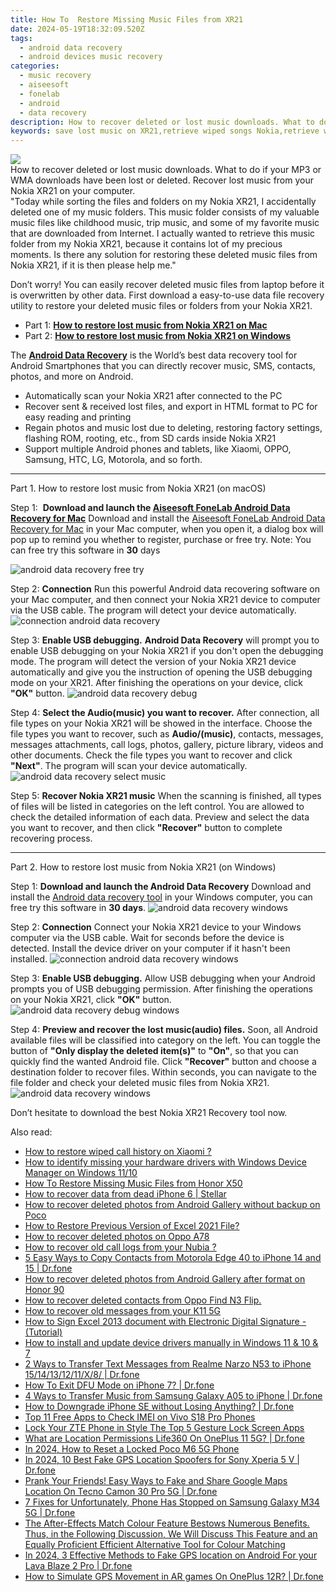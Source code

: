 ```yaml
---
title: How To  Restore Missing Music Files from XR21
date: 2024-05-19T18:32:09.520Z
tags: 
  - android data recovery
  - android devices music recovery
categories: 
  - music recovery
  - aiseesoft
  - fonelab
  - android
  - data recovery
description: How to recover deleted or lost music downloads. What to do if your MP3 or WMA downloads have been lost or deleted. Recover lost music from your Nokia XR21 on your computer.
keywords: save lost music on XR21,retrieve wiped songs Nokia,retrieve wiped music XR21,retrieve wiped music Nokia,Regain missing music on Nokia XR21,restore deleted music files on Nokia XR21,Nokia XR21 song disappear,how to retrieve music from Nokia,restore song when deleted in Nokia,how to retrieve song from XR21,how to recover song in Nokia,how to recover music in Nokia
---
```


<img src="https://img0mobiles.techidaily.com/images/best-assets/devices/nokia/nokia-xr21/3.jpg" class="atpl-imgstyle"  />

<div class="atpl-content atpl-for-fonelab-android recover-music">

<div class="atpl-post-description-part-1">
How to recover deleted or lost music downloads. What to do if your MP3 or WMA downloads have been lost or deleted. Recover lost music from your Nokia XR21 on your computer.
</div>



<div class="atpl-post-description-part-2">
<div class="tpl-content-sub-paragraph-question">
  "Today while sorting the files and folders on my Nokia XR21, I accidentally deleted one of my music folders. This music folder consists of my valuable music files like childhood music, trip music, and some of my favorite music that are downloaded from Internet. I actually wanted to retrieve this music folder from my Nokia XR21, because it contains lot of my precious moments. Is there any solution for restoring these deleted music files from Nokia XR21, if it is then please help me."
</div>
<div class="tpl-content-sub-paragraph-content">
<p>
  Don’t worry! You can easily recover deleted music files from laptop before it is overwritten by other data. First download a easy-to-use data file recovery utility to restore your deleted music files or folders from your Nokia XR21.
</p>
</div>
</div>

<ul>
  <li>Part 1: <strong><a href="#p1">How to restore lost music from Nokia XR21 on Mac</a></strong></li>
  <li>Part 2: <strong><a href="#p2">How to restore lost music from Nokia XR21 on Windows</a></strong></li>
</ul>


<div class="atpl-post-description-part-3">
<div class="tpl-content-sub-paragraph-normal">
  <p>
      The <a href="https://tools.techidaily.com/aiseesoft-android-data-recovery/" ><strong>Android Data Recovery</strong></a> is the World’s best data recovery tool for Android Smartphones that you can directly recover music, SMS, contacts, photos, and more on Android.
  </p>
  <ul class="tpl-content-sub-paragraph-ul-style">
    <li>Automatically scan your Nokia XR21 after connected to the PC</li>
    <li>Recover sent & received lost files, and export in HTML format to PC for easy reading and printing</li>
    <li>Regain photos and music lost due to deleting, restoring factory settings, flashing ROM, rooting, etc., from SD cards inside Nokia XR21</li>
    <li>Support multiple Android phones and tablets, like Xiaomi, OPPO, Samsung, HTC, LG, Motorola, and so forth.</li>
  </ul>
</div>
</div>



<!-- Part 1 -->
<a id="p1" name="p1" ></a><hr>

<div>
  <span class="atpl-step-part-style">Part 1. How to restore lost music from Nokia XR21 (on macOS)</span>
</div>

<span class="atpl-stepstyle-a"><span>Step 1: </span></span> <strong>Download and launch the <a href="https://tools.techidaily.com/aiseesoft-android-data-recovery-for-mac/" >Aiseesoft FoneLab Android Data Recovery for Mac</a></strong>
Download and install the <a href="https://tools.techidaily.com/aiseesoft-android-data-recovery-for-mac/" >Aiseesoft FoneLab Android Data Recovery for Mac</a> in your Mac computer, when you open it, a dialog box will pop up to remind you whether to register, purchase or free try.
Note: You can free try this software in <strong>30</strong> days

<img src="https://tools.techidaily.com/images/apps/aiseesoft/android-data-recovery/mac-free-try.png" class="atpl-imgstyle" alt="android data recovery free try" />

<span class="atpl-stepstyle-a"><span>Step 2: </span></span> <strong>Connection</strong>
Run this powerful Android data recovering software on your Mac computer, and then connect your Nokia XR21 device to computer via the USB cable. The program will detect your device automatically.
<img src="https://tools.techidaily.com/images/apps/aiseesoft/android-data-recovery/mac-connection-interface.jpg" class="atpl-imgstyle" alt="connection android data recovery" />

<span class="atpl-stepstyle-a"><span>Step 3: </span></span> <strong>Enable USB debugging.</strong>
<strong>Android Data Recovery</strong> will prompt you to enable USB debugging on your Nokia XR21 if you don't open the debugging mode. The program will detect the version of your Nokia XR21 device automatically and give you the instruction of opening the USB debugging mode on your XR21. After finishing the operations on your device, click <strong>"OK"</strong> button.
<img src="https://tools.techidaily.com/images/apps/aiseesoft/android-data-recovery/mac-android-usb-debug.jpg"  class="atpl-imgstyle" alt="android data recovery debug" />

<span class="atpl-stepstyle-a"><span>Step 4: </span></span> <strong>Select the Audio(music) you want to recover.</strong>
After connection, all file types on your Nokia XR21 will be showed in the interface. Choose the file types you want to recover, such as <strong>Audio/(music)</strong>, contacts, messages, messages attachments, call logs, photos, gallery, picture library, videos and other documents. Check the file types you want to recover and click <b>"Next"</b>. The program will scan your device automatically.
<img src="https://tools.techidaily.com/images/apps/aiseesoft/android-data-recovery/mac-choose-type-music.jpg" class="atpl-imgstyle" alt="android data recovery select music" />

<span class="atpl-stepstyle-a"><span>Step 5: </span></span> <strong>Recover Nokia XR21 music</strong>
When the scanning is finished, all types of files will be listed in categories on the left control. You are allowed to check the detailed information of each data. Preview and select the data you want to recover, and then click <b>"Recover"</b> button to complete recovering process.


<a id="p2" name="p2"></a><hr>

<!-- Part 2 -->
<div>
  <span class="atpl-step-part-style">Part 2. How to restore lost music from Nokia XR21 (on Windows)</span>
</div>

<span class="atpl-stepstyle-a"><span>Step 1: </span></span> <strong>Download and launch the Android Data Recovery</strong>
Download and install the <a href="https://tools.techidaily.com/aiseesoft-android-data-recovery-for-win/" >Android data recovery tool</a> in your Windows computer, you can free try this software in <b>30 days</b>.
<img src="https://tools.techidaily.com/images/apps/aiseesoft/android-data-recovery/win-start-interface.png"  class="atpl-imgstyle" alt="android data recovery windows" />

<span class="atpl-stepstyle-a"><span>Step 2: </span></span> <strong>Connection</strong>
Connect your Nokia XR21 device to your Windows computer via the USB cable. Wait for seconds before the device is detected. Install the device driver on your computer if it hasn't been installed.
<img src="https://tools.techidaily.com/images/apps/aiseesoft/android-data-recovery/win-connection-interface.png" class="atpl-imgstyle" alt="connection android data recovery windows" />

<span class="atpl-stepstyle-a"><span>Step 3: </span></span> <strong>Enable USB debugging.</strong>
Allow USB debugging when your Android prompts you of USB debugging permission. After finishing the operations on your Nokia XR21, click <b>"OK"</b> button.
<img src="https://tools.techidaily.com/images/apps/aiseesoft/android-data-recovery/win-android-usb-debug.png" class="atpl-imgstyle" alt="android data recovery debug windows" />

<span class="atpl-stepstyle-a"><span>Step 4: </span></span> <strong>Preview and recover the lost music(audio) files.</strong>
Soon, all Android available files will be classified into category on the left. You can toggle the button of <b>"Only display the deleted item(s)"</b> to <b>"On"</b>, so that you can quickly find the wanted Android file. Click <b>"Recover"</b> button and choose a destination folder to recover files. Within seconds, you can navigate to the file folder and check your deleted music files from Nokia XR21.
<img src="https://tools.techidaily.com/images/apps/aiseesoft/android-data-recovery/win-recover-music.jpg" class="atpl-imgstyle" alt="android data recovery windows" />

<div class="atpl-post-description-part-4">
<div class="tpl-content-sub-paragraph-normal">
    <p>
        Don’t hesitate to download the best Nokia XR21 Recovery tool now.
    </p>
</div>
</div>


<ins class="adsbygoogle"
     style="display:block"
     data-ad-client="ca-pub-7571918770474297"
     data-ad-slot="8358498916"
     data-ad-format="auto"
     data-full-width-responsive="true"></ins>



</div>
<ins class="adsbygoogle"
    style="display:block"
    data-ad-format="autorelaxed"
    data-ad-client="ca-pub-7571918770474297"
    data-ad-slot="1223367746"></ins>

<span class="atpl-alsoreadstyle">Also read:</span>
<div><ul>
<li><a href="https://blog-min.techidaily.com/how-to-restore-wiped-call-history-on-xiaomi-by-fonelab-android-recover-call-logs/"><u>How to restore wiped call history on Xiaomi ?</u></a></li>
<li><a href="https://blog-min.techidaily.com/how-to-identify-missing-your-hardware-drivers-with-windows-device-manager-on-windows-1110-by-drivereasy-guide/"><u>How to identify missing your hardware drivers with Windows Device Manager on Windows 11/10</u></a></li>
<li><a href="https://blog-min.techidaily.com/how-to-restore-missing-music-files-from-honor-x50-by-fonelab-android-recover-music/"><u>How To  Restore Missing Music Files from Honor X50</u></a></li>
<li><a href="https://blog-min.techidaily.com/how-to-recover-data-from-dead-iphone-6-stellar-by-stellar-data-recovery-ios-iphone-data-recovery/"><u>How to recover data from dead iPhone 6 | Stellar</u></a></li>
<li><a href="https://blog-min.techidaily.com/how-to-recover-deleted-photos-from-android-gallery-without-backup-on-poco-by-stellar-photo-recovery-android-mobile-photo-recover/"><u>How to recover deleted photos from Android Gallery without backup on Poco</u></a></li>
<li><a href="https://blog-min.techidaily.com/how-to-restore-previous-version-of-excel-2021-file-by-stellar-guide/"><u>How to Restore Previous Version of Excel 2021 File?</u></a></li>
<li><a href="https://blog-min.techidaily.com/how-to-recover-deleted-photos-on-oppo-a78-by-stellar-photo-recovery-android-mobile-photo-recover/"><u>How to recover deleted photos on Oppo A78</u></a></li>
<li><a href="https://blog-min.techidaily.com/how-to-recover-old-call-logs-from-your-nubia-by-fonelab-android-recover-call-logs/"><u>How to recover old call logs from your Nubia ?</u></a></li>
<li><a href="https://blog-min.techidaily.com/5-easy-ways-to-copy-contacts-from-motorola-edge-40-to-iphone-14-and-15-drfone-by-drfone-transfer-from-android-transfer-from-android/"><u>5 Easy Ways to Copy Contacts from Motorola Edge 40 to iPhone 14 and 15 | Dr.fone</u></a></li>
<li><a href="https://blog-min.techidaily.com/how-to-recover-deleted-photos-from-android-gallery-after-format-on-honor-90-by-stellar-photo-recovery-android-mobile-photo-recover/"><u>How to recover deleted photos from Android Gallery after format on Honor 90</u></a></li>
<li><a href="https://blog-min.techidaily.com/how-to-recover-deleted-contacts-from-oppo-find-n3-flip-by-fonelab-android-recover-contacts/"><u>How to recover deleted contacts from Oppo Find N3 Flip.</u></a></li>
<li><a href="https://blog-min.techidaily.com/how-to-recover-old-messages-from-your-k11-5g-by-fonelab-android-recover-messages/"><u>How to recover old messages from your K11 5G</u></a></li>
<li><a href="https://blog-min.techidaily.com/how-to-sign-excel-2013-document-with-electronic-digital-signature-tutorial-by-ldigisigner-sign-a-excel-sign-a-excel/"><u>How to Sign Excel 2013 document with Electronic Digital Signature - (Tutorial)</u></a></li>
<li><a href="https://blog-min.techidaily.com/how-to-install-and-update-device-drivers-manually-in-windows-11-and-10-and-7-by-drivereasy-guide/"><u>How to install and update device drivers manually in Windows 11 & 10 & 7</u></a></li>
<li><a href="https://blog-min.techidaily.com/2-ways-to-transfer-text-messages-from-realme-narzo-n53-to-iphone-1514131211x8-drfone-by-drfone-transfer-from-android-transfer-from-android/"><u>2 Ways to Transfer Text Messages from Realme Narzo N53 to iPhone 15/14/13/12/11/X/8/ | Dr.fone</u></a></li>
<li><a href="https://blog-min.techidaily.com/how-to-exit-dfu-mode-on-iphone-7-drfone-by-drfone-ios-system-repair-ios-system-repair/"><u>How To Exit DFU Mode on iPhone 7? | Dr.fone</u></a></li>
<li><a href="https://blog-min.techidaily.com/4-ways-to-transfer-music-from-samsung-galaxy-a05-to-iphone-drfone-by-drfone-transfer-from-android-transfer-from-android/"><u>4 Ways to Transfer Music from Samsung Galaxy A05 to iPhone | Dr.fone</u></a></li>
<li><a href="https://blog-min.techidaily.com/how-to-downgrade-iphone-se-without-losing-anything-drfone-by-drfone-ios-system-repair-ios-system-repair/"><u>How to Downgrade iPhone SE without Losing Anything? | Dr.fone</u></a></li>
<li><a href="https://sim-unlock.techidaily.com/top-11-free-apps-to-check-imei-on-vivo-s18-pro-phones-by-drfone-android/"><u>Top 11 Free Apps to Check IMEI on Vivo S18 Pro Phones</u></a></li>
<li><a href="https://unlock-android.techidaily.com/lock-your-zte-phone-in-style-the-top-5-gesture-lock-screen-apps-by-drfone-android/"><u>Lock Your ZTE Phone in Style The Top 5 Gesture Lock Screen Apps</u></a></li>
<li><a href="https://fake-location.techidaily.com/what-are-location-permissions-life360-on-oneplus-11-5g-drfone-by-drfone-virtual-android/"><u>What are Location Permissions Life360 On OnePlus 11 5G? | Dr.fone</u></a></li>
<li><a href="https://easy-unlock-android.techidaily.com/in-2024-how-to-reset-a-locked-poco-m6-5g-phone-by-drfone-android/"><u>In 2024, How to Reset a Locked Poco M6 5G Phone</u></a></li>
<li><a href="https://fake-location.techidaily.com/in-2024-10-best-fake-gps-location-spoofers-for-sony-xperia-5-v-drfone-by-drfone-virtual-android/"><u>In 2024, 10 Best Fake GPS Location Spoofers for Sony Xperia 5 V | Dr.fone</u></a></li>
<li><a href="https://fake-location.techidaily.com/prank-your-friends-easy-ways-to-fake-and-share-google-maps-location-on-tecno-camon-30-pro-5g-drfone-by-drfone-virtual-android/"><u>Prank Your Friends! Easy Ways to Fake and Share Google Maps Location On Tecno Camon 30 Pro 5G | Dr.fone</u></a></li>
<li><a href="https://howto.techidaily.com/7-fixes-for-unfortunately-phone-has-stopped-on-samsung-galaxy-m34-5g-drfone-by-drfone-fix-android-problems-fix-android-problems/"><u>7 Fixes for Unfortunately, Phone Has Stopped on Samsung Galaxy M34 5G | Dr.fone</u></a></li>
<li><a href="https://ai-video-editing.techidaily.com/the-after-effects-match-colour-feature-bestows-numerous-benefits-thus-in-the-following-discussion-we-will-discuss-this-feature-and-an-equally-proficient-eff/"><u>The After-Effects Match Colour Feature Bestows Numerous Benefits. Thus, in the Following Discussion, We Will Discuss This Feature and an Equally Proficient Efficient Alternative Tool for Colour Matching</u></a></li>
<li><a href="https://android-location.techidaily.com/in-2024-3-effective-methods-to-fake-gps-location-on-android-for-your-lava-blaze-2-pro-drfone-by-drfone-virtual/"><u>In 2024, 3 Effective Methods to Fake GPS location on Android For your Lava Blaze 2 Pro | Dr.fone</u></a></li>
<li><a href="https://fake-location.techidaily.com/how-to-simulate-gps-movement-in-ar-games-on-oneplus-12r-drfone-by-drfone-virtual-android/"><u>How to Simulate GPS Movement in AR games On OnePlus 12R? | Dr.fone</u></a></li>
</ul></div>


